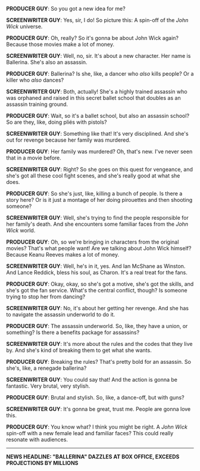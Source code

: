 **PRODUCER GUY**: So you got a new idea for me?

**SCREENWRITER GUY**: Yes, sir, I do! So picture this: A spin-off of the *John Wick* universe.

**PRODUCER GUY**: Oh, really? So it's gonna be about John Wick again? Because those movies make a lot of money.

**SCREENWRITER GUY**: Well, no, sir. It's about a new character. Her name is Ballerina. She's also an assassin.

**PRODUCER GUY**: Ballerina? Is she, like, a dancer who *also* kills people? Or a killer who *also* dances?

**SCREENWRITER GUY**: Both, actually! She's a highly trained assassin who was orphaned and raised in this secret ballet school that doubles as an assassin training ground.

**PRODUCER GUY**: Wait, so it's a ballet school, but also an assassin school? So are they, like, doing pliés with pistols?

**SCREENWRITER GUY**: Something like that! It's very disciplined. And she's out for revenge because her family was murdered.

**PRODUCER GUY**: Her family was murdered? Oh, that's new. I've never seen that in a movie before.

**SCREENWRITER GUY**: Right? So she goes on this quest for vengeance, and she's got all these cool fight scenes, and she's really good at what she does.

**PRODUCER GUY**: So she's just, like, killing a bunch of people. Is there a story here? Or is it just a montage of her doing pirouettes and then shooting someone?

**SCREENWRITER GUY**: Well, she's trying to find the people responsible for her family's death. And she encounters some familiar faces from the *John Wick* world.

**PRODUCER GUY**: Oh, so we're bringing in characters from the original movies? That's what people want! Are we talking about John Wick himself? Because Keanu Reeves makes a lot of money.

**SCREENWRITER GUY**: Well, he's in it, yes. And Ian McShane as Winston. And Lance Reddick, bless his soul, as Charon. It's a real treat for the fans.

**PRODUCER GUY**: Okay, okay, so she's got a motive, she's got the skills, and she's got the fan service. What's the central conflict, though? Is someone trying to stop her from dancing?

**SCREENWRITER GUY**: No, it's about her getting her revenge. And she has to navigate the assassin underworld to do it.

**PRODUCER GUY**: The assassin underworld. So, like, they have a union, or something? Is there a benefits package for assassins?

**SCREENWRITER GUY**: It's more about the rules and the codes that they live by. And she's kind of breaking them to get what she wants.

**PRODUCER GUY**: Breaking the rules? That's pretty bold for an assassin. So she's, like, a renegade ballerina?

**SCREENWRITER GUY**: You could say that! And the action is gonna be fantastic. Very brutal, very stylish.

**PRODUCER GUY**: Brutal and stylish. So, like, a dance-off, but with guns?

**SCREENWRITER GUY**: It's gonna be great, trust me. People are gonna love this.

**PRODUCER GUY**: You know what? I think you might be right. A *John Wick* spin-off with a new female lead and familiar faces? This could really resonate with audiences.

***

**NEWS HEADLINE: "BALLERINA" DAZZLES AT BOX OFFICE, EXCEEDS PROJECTIONS BY MILLIONS**